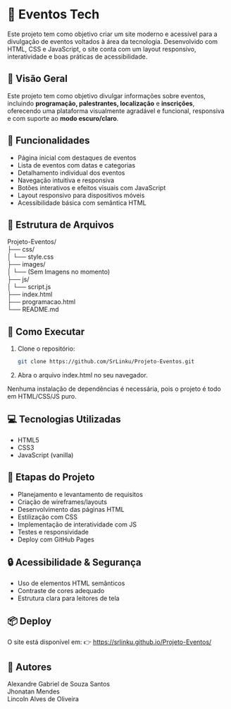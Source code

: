 # 🎉 Eventos Tech

Este projeto tem como objetivo criar um site moderno e acessível para a divulgação de eventos voltados à área da tecnologia. Desenvolvido com HTML, CSS e JavaScript, o site conta com um layout responsivo, interatividade e boas práticas de acessibilidade.

## 🚀 Visão Geral

Este projeto tem como objetivo divulgar informações sobre eventos, incluindo **programação, palestrantes, localização** e **inscrições**,  oferecendo uma plataforma visualmente agradável e funcional, responsiva e com suporte ao **modo escuro/claro**.

## 📌 Funcionalidades

- Página inicial com destaques de eventos
- Lista de eventos com datas e categorias
- Detalhamento individual dos eventos
- Navegação intuitiva e responsiva
- Botões interativos e efeitos visuais com JavaScript
- Layout responsivo para dispositivos móveis
- Acessibilidade básica com semântica HTML

## 📂 Estrutura de Arquivos

Projeto-Eventos/<br>
├── css/<br>
│   └── style.css<br>
├── images/<br>
│   └── (Sem Imagens no momento)<br>
├── js/<br>
│   └── script.js<br>
├── index.html<br>
├── programacao.html<br>
└── README.md<br>

## 🚀 Como Executar

1. Clone o repositório:
   ```bash
   git clone https://github.com/SrLinku/Projeto-Eventos.git

2. Abra o arquivo index.html no seu navegador.

Nenhuma instalação de dependências é necessária, pois o projeto é todo em HTML/CSS/JS puro.

## 💻 Tecnologias Utilizadas

- HTML5
- CSS3
- JavaScript (vanilla)

## 🧪 Etapas do Projeto

- Planejamento e levantamento de requisitos
- Criação de wireframes/layouts
- Desenvolvimento das páginas HTML
- Estilização com CSS
- Implementação de interatividade com JS
- Testes e responsividade
- Deploy com GitHub Pages

## 🔒 Acessibilidade & Segurança

- Uso de elementos HTML semânticos
- Contraste de cores adequado
- Estrutura clara para leitores de tela

## 📦 Deploy

O site está disponível em:
👉 https://srlinku.github.io/Projeto-Eventos/

## 👥 Autores

Alexandre Gabriel de Souza Santos<br>
Jhonatan Mendes<br>
Lincoln Alves de Oliveira<br>

